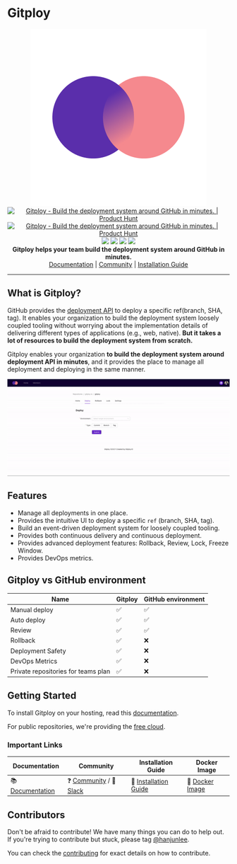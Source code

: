 # Gitploy 

<p align="center">
  <img src="./images/logo.png"><br/>
  <a href="https://www.producthunt.com/posts/gitploy?utm_source=badge-featured&utm_medium=badge&utm_souce=badge-gitploy" target="_blank"><img src="https://api.producthunt.com/widgets/embed-image/v1/featured.svg?post_id=322626&theme=light" alt="Gitploy - Build the deployment system around GitHub in minutes. | Product Hunt" style="width: 250px; height: 54px;" width="250" height="54" /></a>
  <a href="https://www.producthunt.com/posts/gitploy?utm_source=badge-top-post-badge&utm_medium=badge&utm_souce=badge-gitploy" target="_blank"><img src="https://api.producthunt.com/widgets/embed-image/v1/top-post-badge.svg?post_id=322626&theme=light&period=daily" alt="Gitploy - Build the deployment system around GitHub in minutes. | Product Hunt" style="width: 250px; height: 54px;" width="250" height="54" /></a>
  <br/>  
  <img src="https://img.shields.io/github/v/release/gitploy-io/gitploy?display_name=release">
  <img src="https://img.shields.io/github/v/release/gitploy-io/gitploy?include_prereleases&label=pre-release">
  <img src="https://github.com/gitploy-io/gitploy/actions/workflows/test.yaml/badge.svg">
  <img src="https://github.com/gitploy-io/gitploy/actions/workflows/publish.yaml/badge.svg"><br/>
  <b>Gitploy helps your team build the deployment system around GitHub in minutes.</b><br/>
  <a href="https://www.gitploy.io/docs/">Documentation</a> | <a href="https://github.com/gitploy-io/gitploy/discussions">Community</a> | <a href="https://www.gitploy.io/docs/tasks/installation/">Installation Guide</a>
</p>

---

## What is Gitploy?

GitHub provides the [deployment API](https://docs.github.com/en/rest/reference/deployments#deployments) to deploy a specific ref(branch, SHA, tag). It enables your organization to build the deployment system loosely coupled tooling without worrying about the implementation details of delivering different types of applications (e.g., web, native). **But it takes a lot of resources to build the deployment system from scratch.**

Gitploy enables your organization **to build the deployment system around deployment API in minutes**, and it provides the place to manage all deployment and deploying in the same manner. 

![gitploy](./images/gitploy-v2.gif)


## Features

* Manage all deployments in one place.
* Provides the intuitive UI to deploy a specific `ref` (branch, SHA, tag).
* Build an event-driven deployment system for loosely coupled tooling.
* Provides both continuous delivery and continuous deployment.
* Provides advanced deployment features: Rollback, Review, Lock, Freeze Window.
* Provides DevOps metrics.

## Gitploy vs GitHub environment

Name        | Gitploy | GitHub environment
---         |---      |---
Manual deploy                | ✅ | ✅
Auto deploy                  | ✅ | ✅
Review                       | ✅ | ✅
Rollback                     | ✅ | ❌
Deployment Safety            | ✅ | ❌
DevOps Metrics               | ✅ | ❌
Private repositories for teams plan | ✅ | ❌ 

## Getting Started

To install Gitploy on your hosting, read this [documentation](https://www.gitploy.io/docs/tasks/installation/). 

For public repositories, we're providing the [free cloud](https://cloud.gitploy.io/).

### Important Links

Documentation | Community | Installation Guide | Docker Image
--- |--- |--- |---
📚 [Documentation](https://www.gitploy.io/docs/) |❓ [Community](https://github.com/gitploy-io/gitploy/discussions) / 💬 [Slack](https://join.slack.com/t/gitploy/shared_invite/zt-112wz7qtz-HuZXMM_DaEEo1VDdsCUSRg)|📖 [Installation Guide](https://www.gitploy.io/docs/tasks/installation/) |🐋 [Docker Image](https://hub.docker.com/repository/docker/gitployio/gitploy)

## Contributors

Don't be afraid to contribute! We have many things you can do to help out. If you're trying to contribute but stuck, please tag [@hanjunlee](https://github.com/hanjunlee).

You can check the [contributing](./CONTRIBUTING.md) for exact details on how to contribute.
